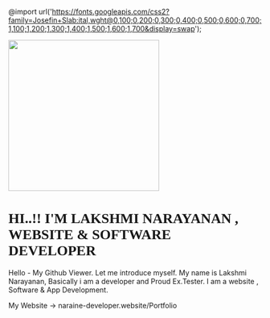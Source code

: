 @import url('https://fonts.googleapis.com/css2?family=Josefin+Slab:ital,wght@0,100;0,200;0,300;0,400;0,500;0,600;0,700;1,100;1,200;1,300;1,400;1,500;1,600;1,700&display=swap');

<img src="https://media.giphy.com/media/zbMRZx113HKBkeCwrm/giphy.gif" width="300" height="300" >

<h1 style="font-family: 'Josefin Slab', serif;">HI..!! I'M LAKSHMI NARAYANAN , WEBSITE & SOFTWARE DEVELOPER  </h1>

Hello - My Github Viewer. Let me introduce myself. 
My name is Lakshmi Narayanan, Basically i am a developer and Proud Ex.Tester.
I am a website , Software & App Development.

My Website -> naraine-developer.website/Portfolio 

